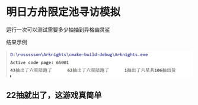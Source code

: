 # 明日方舟限定池寻访模拟

运行一次可以测试需要多少抽抽到异格幽灵鲨

结果示例

![](https://github.com/Rossssson/Arknights/blob/master/Snipaste_2022-04-26_22-14-00.png)

## 22抽就出了，这游戏真简单
